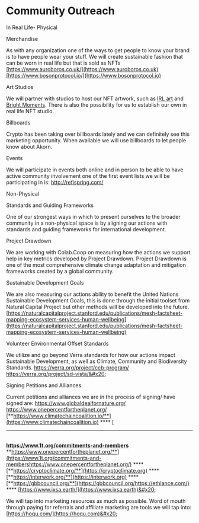 # Community Outreach

In Real Life- Physical

Merchandise

As with any organization one of the ways to get people to know your brand is to have people wear your stuff. We will create sustainable fashion that can be worn in real life but that is sold as NFTs [https://www.auroboros.co.uk/](https://www.auroboros.co.uk) [https://www.bosonprotocol.io/](https://www.bosonprotocol.io)

Art Studios

We will partner with studios to host our NFT artwork, such as [IRL art](https://irlart.com) and [Bright Moments](https://www.brightmoments.io). There is also the possibility for us to establish our own in real life NFT studio.&#x20;

Billboards

Crypto has been taking over billboards lately and we can definitely see this marketing opportunity. When available we will use billboards to let people know about Akorn. &#x20;

Events&#x20;

We will participate in events both online and in person to be able to have active community involvement one of the first event lists we will be participating in is: http://refispring.com/

Non-Physical

Standards and Guiding Frameworks&#x20;

One of our strongest ways in which to present ourselves to the broader community in a non-physical space is by aligning our actions with standards and guiding frameworks for international development.&#x20;

Project Drawdown

We are working with Colab.Coop on measuring how the actions we support help in key metrics developed by Project Drawdown. Project Drawdown is one of the most comprehensive climate change adaptation and mitigation frameworks created by a global community.&#x20;

Sustainable Development Goals

We are also measuring our actions ability to benefit the United Nations Sustainable Development Goals, this is done through the initial toolset from Natural Capital Project but other methods will be developed into the future. [https://naturalcapitalproject.stanford.edu/publications/mesh-factsheet-mapping-ecosystem-services-human-wellbeing](https://naturalcapitalproject.stanford.edu/publications/mesh-factsheet-mapping-ecosystem-services-human-wellbeing)

Volunteer Environmental Offset Standards

We utilize and go beyond Verra standards for how our actions impact Sustainable Development, as well as Climate, Community and Biodiversity Standards. https://verra.org/project/ccb-program/ https://verra.org/project/sd-vista/&#x20;

Signing Petitions and Alliances

Current petitions and alliances we are in the process of signing/ have signed are: https://www.globaldealfornature.org/ https://www.onepercentfortheplanet.org/ [**https://www.climatechaincoalition.io/**](https://www.climatechaincoalition.io) **** [****\
**https://www.1t.org/commitments-and-members**\
**https://www.onepercentfortheplanet.org/**](https://www.1t.org/commitments-and-membershttps://www.onepercentfortheplanet.org/) **** [**https://cryptoclimate.org/**](https://cryptoclimate.org) **** [**https://interwork.org/**](https://interwork.org) **** [**https://gbbcouncil.org/**](https://gbbcouncil.org/https://ethlance.com/) **** [https://www.ixsa.earth/](https://www.ixsa.earth)&#x20;

We will tap into marketing resources as much as possible. Word of mouth through paying for referrals and affiliate marketing are tools we will tap into: [https://hoqu.com/](https://hoqu.com)&#x20;
